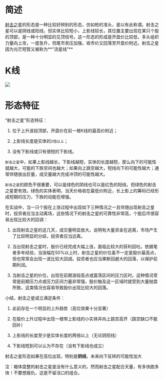 # 简述
[射击之星](http://www.sohu.com/a/205850608_564906)的形态是一种比较好辨别的形态，仿如枪的准头，是以有此称谓。射击之星可以是阴线或阳线，但实体比较短小，上影线较长，其位置主要出现在某只个股的顶部，是一种十分明显的见顶信号。这一形态的形成是开盘价比较低，多头组织力量向上攻，一度急升，但尾市卖压加强，收市价又回落至开盘价附近。射击之星因为光芒短暂又被称为**“流星线”**

# K线
![](http://5b0988e595225.cdn.sohucs.com/images/20171122/d7b132310c3a49ec9e76ddb5c3fa326d.jpeg)

# 形态特征
“射击之星”形态特征：

1. 位于上升波段顶部，开盘价在前一根K线的最高价附近；

2. 上影线长度是实体的`2倍以上`；

3. 没有下影线或只有很短的下影线。

`射击之星`中，如果上影线越长，下影线越短，实体的长度越短，那么向下的可能性就越大，可能的下跌空间也越大；如果向上跳空越大，短线向下的可能性越大；通常伴随放出巨量，成交量越大完成冲顶的可能性越大。

`射击之星`的颜色不很重要，可以是绿色的阴线也可以是红色的阳线，但绿色的射击之星更有效。绿色的实体表明，当天价格收在最低价附近，长上影上的筹码已经形成短期的压力，下跌的动能在增强。

在实战中，当一只个股在上涨过程中出现如下三种情况之一且伴随出现射击之星时，投资者应当主动离场，这些情况下的射击之星的可靠性非常高，个股后市很容易出现比较大的回调：

1. 出现射击之星的这几天，成交量明显放大。说明有大量资金在逃离，市场产生了比较明显的分歧，投资者应当远离。

2. 当出现射击之星时，股价已经完成大幅上涨，面临比较大的获利回吐。依据笔者多年经验，当涨幅在50%以上时，射击之星的价位虽不一定是股价最高点，但也常常会出现一波比较大回调。投资者也应当果断回避大的回落，以保护前期利润。

3. 当射击之星的价位，出现在前期波段高点或震荡区间的压力区时。这种情况常常是前期压力点或压力区间力量非常强，股价触及这一区域时就受到大量抛盘所致，这类情况也容易导致股价出现比较大的回落。



小结，射击之星成立满足条件：

1. 此前存在一个明显的上升趋势（高位效果十分显著）

2. 在股价上升过程中出现一根带上影线的小实体并向上跳空高开（跳空缺口不能回补）

3. 上影线的长度至少是实体长度的两倍以上（无论阴阳线）

4. 下影线短到可以认为不存在（没有下影线也成立）

射击之星形态如果在高位出现，特别是**阴线**，未来向下反转的可能性加大

注：箱体盘整的射击之星是没有什么意义的，然而射击之星配合天量，有多快跑多快！不要想报仇，这是不留活口的组合。